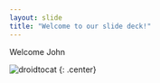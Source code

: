 ```yaml
---
layout: slide
title: "Welcome to our slide deck!"
---
```


Welcome John

![droidtocat](https://octodex.github.com/images/droidtocat.png)
{: .center}
